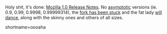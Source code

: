 <p>Holy shit, it's done: <a href="http://www.mozilla.org/releases/mozilla1.0/">Mozilla 1.0 Release Notes</a>.  No <a href="http://mathworld.wolfram.com/Asymptotic.html">asymptotic</a> versions (ie. 0.9, 0.99, 0.9998, 0.99999314), the <a href="http://www.mozilla.org/">fork has been stuck</a> and the fat lady <a href="http://www.schnitzer.at/mozparty/">will dance</a>, along with the skinny ones and others of all sizes.</p>
<!--more-->
shortname=oooaha
